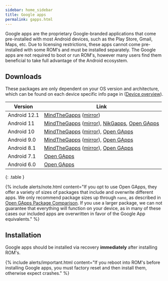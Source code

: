 ```yaml
---
sidebar: home_sidebar
title: Google apps
permalink: gapps.html
---
```

Google apps are the proprietary Google-branded applications that come pre-installed with most Android devices, such as the Play Store, Gmail, Maps, etc.
Due to licensing restrictions, these apps cannot come pre-installed with some ROM's and must be installed separately. The Google apps are not required to
boot or run ROM's, however many users find them beneficial to take full advantage of the Android ecosystem.

## Downloads

These packages are only dependent on your OS version and architecture, which can be found on each device specific info page in ([Device overview](devices.html)).

|Version                   |Link                                                   |
|--------------------------|-------------------------------------------------------|
|Android 12.1|[MindTheGapps](https://androidfilehost.com/?w=files&flid=322935) ([mirror](http://downloads.codefi.re/jdcteam/javelinanddart/gapps))|
|Android 11|[MindTheGapps](https://androidfilehost.com/?w=files&flid=322935) ([mirror](http://downloads.codefi.re/jdcteam/javelinanddart/gapps)), [NikGapps](https://sourceforge.net/projects/nikgapps/files/Releases/NikGapps-R/), [Open GApps](http://opengapps.org/?api=11&variant=nano)|
|Android 10|[MindTheGapps](https://androidfilehost.com/?w=files&flid=322935) ([mirror](http://downloads.codefi.re/jdcteam/javelinanddart/gapps)), [Open GApps](http://opengapps.org/?api=10&variant=nano)|
|Android 9.0|[MindTheGapps](http://downloads.codefi.re/jdcteam/javelinanddart/gapps) ([mirror](https://androidfilehost.com/?w=files&flid=170282)), [Open GApps](http://opengapps.org/?api=9.0&variant=nano)|
|Android 8.1|[MindTheGapps](http://downloads.codefi.re/jdcteam/javelinanddart/gapps) ([mirror](https://androidfilehost.com/?w=files&flid=170282)), [Open GApps](http://opengapps.org/?api=8.1&variant=nano)|
|Android 7.1|[Open GApps](http://opengapps.org/?api=7.1&variant=nano)|
|Android 6.0|[Open GApps](http://opengapps.org/?api=6.0&variant=nano)|
{: .table }

{% include alerts/note.html content="If you opt to use Open GApps, they offer a variety of sizes of packages that include and overwrite different apps. We only recommend package sizes up through `nano`, as described in [Open GApps Package Comparison](https://github.com/opengapps/opengapps/wiki/Package-Comparison). If you use a larger package, we can not guarantee that everything will function on your device, as in many of these cases our included apps are overwritten in favor of the Google App equivalents." %}

## Installation

Google apps should be installed via recovery **immediately** after installing ROM's. 

{% include alerts/important.html content="If you reboot into ROM's before installing Google apps, you must factory reset and then install them, otherwise expect crashes." %}
